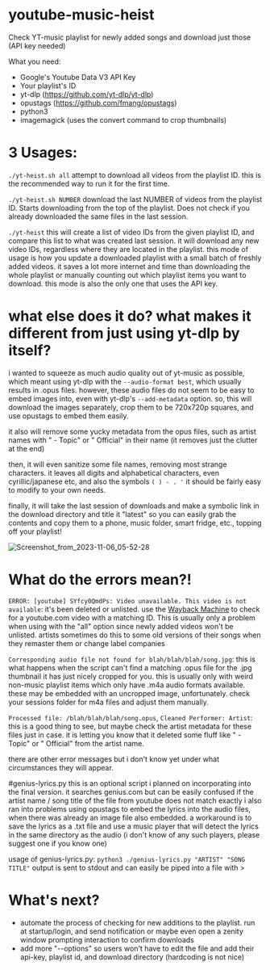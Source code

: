 # youtube-music-heist
Check YT-music playlist for newly added songs and download just those (API key needed)

What you need:
- Google's Youtube Data V3 API Key
- Your playlist's ID
- yt-dlp (https://github.com/yt-dlp/yt-dlp)
- opustags (https://github.com/fmang/opustags)
- python3
- imagemagick (uses the convert command to crop thumbnails)

# 3 Usages:
``./yt-heist.sh all``
attempt to download all videos from the playlist ID. this is the recommended way to run it for the first time.

``./yt-heist.sh NUMBER``
download the last NUMBER of videos from the playlist ID. Starts downloading from the top of the playlist. Does not check if you already downloaded the same files in the last session.

``./yt-heist``
this will create a list of video IDs from the given playlist ID, and compare this list to what was created last session. it will download any new video IDs, regardless where they are located in the playlist. 
this mode of usage is how you update a downloaded playlist with a small batch of freshly added videos. it saves a lot more internet and time than downloading the whole playlist or manually counting out which playlist items you want to download.
this mode is also the only one that uses the API key.

# what else does it do? what makes it different from just using yt-dlp by itself?
i wanted to squeeze as much audio quality out of yt-music as possible, which meant using yt-dlp with the ``--audio-format best``, which usually results in .opus files. however, these audio files do not seem to be easy to embed images into, even with yt-dlp's ``--add-metadata`` option. 
so, this will download the images separately, crop them to be 720x720p squares, and use opustags to embed them easily. 

it also will remove some yucky metadata from the opus files, such as artist names with " - Topic" or " Official" in their name (it removes just the clutter at the end)

then, it will even sanitize some file names, removing most strange characters.
it leaves all digits and alphabetical characters, even cyrillic/japanese etc, and also the symbols ``( ) - . '``
it should be fairly easy to modify to your own needs.

finally, it will take the last session of downloads and make a symbolic link in the download directory and title it "latest" so you can easily grab the contents and copy them to a phone, music folder, smart fridge, etc., topping off your playlist!

![Screenshot_from_2023-11-06_05-52-28](https://github.com/Ao1Pointblank/youtube-music-heist/assets/88149675/04ddbcf5-4ce3-48e5-8817-6a4497757c13)
# What do the errors mean?!
``ERROR: [youtube] SYfcy0QmdPs: Video unavailable. This video is not available``: 
it's been deleted or unlisted. use the [Wayback Machine](https://web.archive.org) to check for a youtube.com video with a matching ID. This is usually only a problem when using with the "all" option since newly added videos won't be unlisted. artists sometimes do this to some old versions of their songs when they remaster them or change label companies

``Corresponding audio file not found for blah/blah/blah/song.jpg``:
this is what happens when the script can't find a matching .opus file for the .jpg thumbnail it has just nicely cropped for you. this is usually only with weird non-music playlist items which only have .m4a audio formats available. these may be embedded with an uncropped image, unfortunately. check your sessions folder for m4a files and adjust them manually.

``Processed file: /blah/blah/blah/song.opus``, ``Cleaned Performer: Artist``:
this is a good thing to see, but maybe check the artist metadata for these files just in case. it is letting you know that it deleted some fluff like " - Topic" or " Official" from the artist name.

there are other error messages but i don't know yet under what circumstances they will appear.

#genius-lyrics.py
this is an optional script i planned on incorporating into the final version. it searches genius.com but can be easily confused if the artist name / song title of the file from youtube does not match exactly
i also ran into problems using opustags to embed the lyrics into the audio files, when there was already an image file also embedded. a workaround is to save the lyrics as a .txt file and use a music player that will detect the lyrics in the same directory as the audio (i don't know of any such players, please suggest one if you know one)

usage of genius-lyrics.py:
``python3 ./genius-lyrics.py "ARTIST" "SONG TITLE"`` 
output is sent to stdout and can easily be piped into a file with > 

# What's next?
- automate the process of checking for new additions to the playlist. run at startup/login, and send notification or maybe even open a zenity window prompting interaction to confirm downloads
- add more "--options" so users won't have to edit the file and add their api-key, playlist id, and download directory (hardcoding is not nice)

